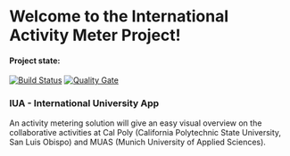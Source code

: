 # Welcome to the International Activity Meter Project!

#### Project state:

[![Build Status](https://travis-ci.org/sweIhm/sweiproject-tg1b-4.svg?branch=master)](https://travis-ci.org/sweIhm/sweiproject-tg1b-4)
[![Quality Gate](https://sonarcloud.io/api/badges/gate?key=org.springframework:international-university-app)](https://sonarcloud.io/dashboard?id=org.springframework%3Ainternational-university-app)


### IUA - International University App
An activity metering solution will give an easy visual overview on the collaborative activities at Cal Poly (California Polytechnic State University, San Luis Obispo) and MUAS (Munich University of Applied Sciences).
